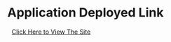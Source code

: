 # Application Deployed Link
<a style="background:'white'; padding:5 10; border-radius:10;" href="https://task-tracker-web.onrender.com">Click Here to View The Site</a>
